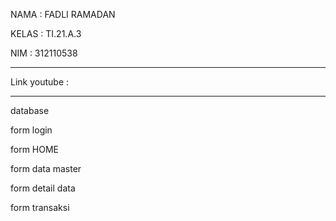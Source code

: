 NAMA   : FADLI RAMADAN



KELAS  : TI.21.A.3



NIM    : 312110538


*********************************************


Link youtube : 


**********************************************


database

form login



form HOME



form data master




form detail data



form transaksi
